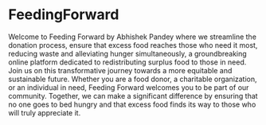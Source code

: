 # FeedingForward
Welcome to Feeding Forward by Abhishek Pandey where we streamline the donation process,  ensure that excess food reaches those who need it most, reducing waste and alleviating hunger simultaneously, a groundbreaking online platform dedicated to redistributing surplus food to those in need. 
Join us on this transformative journey towards a more equitable and sustainable future. Whether you are a food donor, a charitable organization, or an individual in need, Feeding Forward welcomes you to be part of our community. Together, we can make a significant difference by ensuring that no one goes to bed hungry and that excess food finds its way to those who will truly appreciate it.
